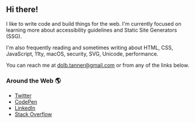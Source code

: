 ## Hi there!

I like to write code and build things for the web. I'm currently focused on learning more about accessibility guidelines and Static Site Generators (SSG). 

I'm also frequently reading and sometimes writing about HTML, CSS, JavaScript, 11ty, macOS, security, SVG, Unicode, performance.

You can reach me at dolb.tanner@gmail.com or from any of the links below.

### Around the Web 🌎
* [Twitter](https://twitter.com/tannerdolby)
* [CodePen](https://codepen.io/tannerdolby)
* [LinkedIn](https://www.linkedin.com/in/tanner-dolby/)
* [Stack Overflow](https://stackoverflow.com/users/11389581/tanner-dolby)


